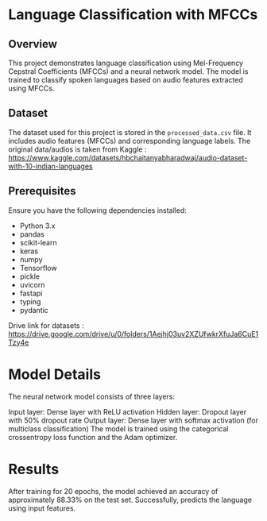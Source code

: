 # Language Classification with MFCCs

## Overview

This project demonstrates language classification using Mel-Frequency Cepstral Coefficients (MFCCs) and a neural network model. The model is trained to classify spoken languages based on audio features extracted using MFCCs.

## Dataset

The dataset used for this project is stored in the `processed_data.csv` file. It includes audio features (MFCCs) and corresponding language labels.
The original data/audios is taken from Kaggle : https://www.kaggle.com/datasets/hbchaitanyabharadwaj/audio-dataset-with-10-indian-languages

## Prerequisites

Ensure you have the following dependencies installed:

- Python 3.x
- pandas
- scikit-learn
- keras
- numpy
- Tensorflow
- pickle
- uvicorn
- fastapi
- typing 
- pydantic


Drive link for datasets : https://drive.google.com/drive/u/0/folders/1Aejhj03uv2XZUfwkrXfuJa6CuE1Tzy4e


# Model Details
The neural network model consists of three layers:

Input layer: Dense layer with ReLU activation
Hidden layer: Dropout layer with 50% dropout rate
Output layer: Dense layer with softmax activation (for multiclass classification)
The model is trained using the categorical crossentropy loss function and the Adam optimizer.

# Results
After training for 20 epochs, the model achieved an accuracy of approximately 88.33% on the test set.
Successfully, predicts the language using input features.